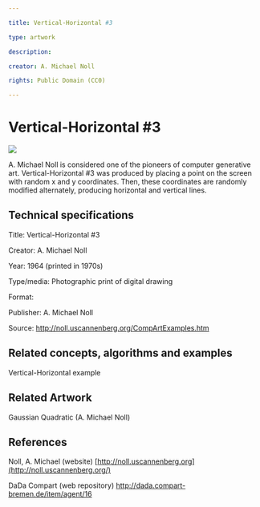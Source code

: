 ```yaml
---

title: Vertical-Horizontal #3

type: artwork

description: 

creator: A. Michael Noll

rights: Public Domain (CC0)

---
```


Vertical-Horizontal #3
======================

![](https://lh6.googleusercontent.com/64ryEuFwRqVGybp5zYzeAyr3zrjX6fH_REkKBKPfUi9mjYWuGzDjGebleE3xQelLaNQhTmYdll1XvWSIz3xIZ7Si1aDvQaAHHKYr6z0fzdYKFC_rNO7nUYL-gJtdlEt6Z3fFcLu4)

A. Michael Noll is considered one of the pioneers of computer generative art. Vertical-Horizontal #3 was produced by placing a point on the screen with random x and y coordinates. Then, these coordinates are randomly modified alternately, producing horizontal and vertical lines.

Technical specifications
------------------------

Title: Vertical-Horizontal #3

Creator: A. Michael Noll

Year: 1964 (printed in 1970s)

Type/media: Photographic print of digital drawing

Format: 

Publisher: A. Michael Noll

Source: http://noll.uscannenberg.org/CompArtExamples.htm

Related concepts, algorithms and examples
-----------------------------------------

Vertical-Horizontal example

Related Artwork
---------------

Gaussian Quadratic (A. Michael Noll)

References
----------

Noll, A. Michael (website) [http://noll.uscannenberg.org](http://noll.uscannenberg.org/)

DaDa Compart (web repository) <http://dada.compart-bremen.de/item/agent/16>
